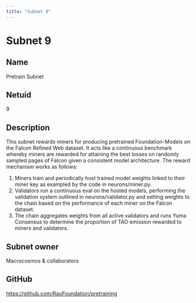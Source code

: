 ```yaml
---
title: "Subnet 9"
---
```


# Subnet 9

## Name

Pretrain Subnet

## Netuid
9

## Description

This subnet rewards miners for producing pretrained Foundation-Models on the Falcon Refined Web dataset. It acts like a continuous benchmark whereby miners are rewarded for attaining the best losses on randomly sampled pages of Falcon given a consistent model architecture. The reward mechanism works as follows:

1. Miners train and periodically host trained model weights linked to their miner key as exampled by the code in neurons/miner.py.
2. Validators run a continuous eval on the hosted models, performing the validation system outlined in neurons/validator.py and setting weights to the chain based on the performance of each miner on the Falcon dataset.
3. The chain aggregates weights from all active validators and runs Yuma Consensus to determine the proportion of TAO emission rewarded to miners and validators. 

## Subnet owner

Macrocosmos & collaborators

## GitHub

https://github.com/RaoFoundation/pretraining

<!-- 
## Hyperparameters

| Hyperparameter| Value|
|:---|------|
| rho | 10 |
| kappa | 32767 |
| immunity_period | 7200 |
| min_allowed_weights | 8 |
| max_weight_limit | 455 |
| tempo | 99 |
| min_difficulty | 1000000000000000000 |
| max_difficulty | 1000000000000000000 |
| weights_version | 2013 |
| weights_rate_limit | 100 |
| adjustment_interval | 112 |
| activity_cutoff | 5000 |
| registration_allowed | True |
| target_regs_per_interval | 2 |
| min_burn | 1000000000 |
| max_burn | 100000000000 |
| bonds_moving_avg | 900000 |
| max_regs_per_block | 1 |
| serving_rate_limit | 10 |
| max_validators | 128 | -->
